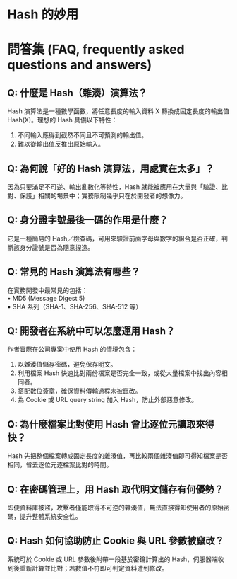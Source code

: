 # Hash 的妙用

# 問答集 (FAQ, frequently asked questions and answers)

## Q: 什麼是 Hash（雜湊）演算法？
Hash 演算法是一種數學函數，將任意長度的輸入資料 X 轉換成固定長度的輸出值 Hash(X)。理想的 Hash 具備以下特性：  
1. 不同輸入應得到截然不同且不可預測的輸出值。  
2. 難以從輸出值反推出原始輸入。  

## Q: 為何說「好的 Hash 演算法，用處實在太多」？
因為只要滿足不可逆、輸出亂數化等特性，Hash 就能被應用在大量與「驗證、比對、保護」相關的場景中；實務限制幾乎只在於開發者的想像力。

## Q: 身分證字號最後一碼的作用是什麼？  
它是一種簡易的 Hash／檢查碼，可用來驗證前面字母與數字的組合是否正確，判斷該身分證號是否為隨意捏造。

## Q: 常見的 Hash 演算法有哪些？  
在實務開發中最常見的包括：  
• MD5 (Message Digest 5)  
• SHA 系列（SHA-1、SHA-256、SHA-512 等）

## Q: 開發者在系統中可以怎麼運用 Hash？  
作者實際在公司專案中使用 Hash 的情境包含：  
1. 以雜湊值儲存密碼，避免保存明文。  
2. 利用檔案 Hash 快速比對兩份檔案是否完全一致，或從大量檔案中找出內容相同者。  
3. 搭配數位簽章，確保資料傳輸過程未被竄改。  
4. 為 Cookie 或 URL query string 加入 Hash，防止外部惡意修改。

## Q: 為什麼檔案比對使用 Hash 會比逐位元讀取來得快？  
Hash 先把整個檔案轉成固定長度的雜湊值，再比較兩個雜湊值即可得知檔案是否相同，省去逐位元逐檔案比對的時間。

## Q: 在密碼管理上，用 Hash 取代明文儲存有何優勢？  
即便資料庫被盜，攻擊者僅能取得不可逆的雜湊值，無法直接得知使用者的原始密碼，提升整體系統安全性。

## Q: Hash 如何協助防止 Cookie 與 URL 參數被竄改？  
系統可於 Cookie 或 URL 參數後附帶一段基於密鑰計算出的 Hash，伺服器端收到後重新計算並比對；若數值不符即可判定資料遭到修改。